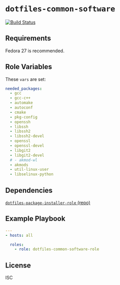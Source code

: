 # `dotfiles-common-software`

[![Build Status](https://travis-ci.org/thecjharries/dotfiles-common-software-role.svg?branch=master)](https://travis-ci.org/thecjharries/dotfiles-common-software-role)

## Requirements

Fedora 27 is recommended.

## Role Variables

These `vars` are set:

```yml
needed_packages:
  - gcc
  - gcc-c++
  - automake
  - autoconf
  - cmake
  - pkg-config
  - openssh
  - libssh
  - libssh2
  - libssh2-devel
  - openssl
  - openssl-devel
  - libgit2
  - libgit2-devel
  # - akmod-wl
  - akmods
  - util-linux-user
  - libselinux-python
```

## Dependencies

[`dotfiles-package-installer-role` (repo)](https://github.com/thecjharries/dotfiles-package-installer-role)

## Example Playbook

```yml
---
- hosts: all

  roles:
    - role: dotfiles-common-software-role
```

## License

ISC
